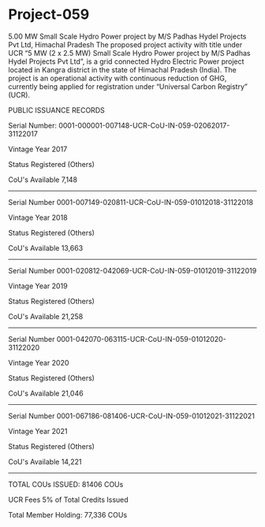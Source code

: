 # Project-059
5.00 MW Small Scale Hydro Power project by M/S Padhas Hydel Projects Pvt Ltd, Himachal Pradesh
The proposed project activity with title under UCR “5 MW (2 x 2.5 MW) Small Scale Hydro Power project by M/S Padhas Hydel Projects Pvt Ltd”, is a grid connected Hydro Electric Power project located in Kangra district in the state of Himachal Pradesh (India). The project is an operational activity with continuous reduction of GHG, currently being applied for registration under “Universal Carbon Registry” (UCR).


PUBLIC ISSUANCE RECORDS

Serial Number: 0001-000001-007148-UCR-CoU-IN-059-02062017-31122017

Vintage Year 2017

Status Registered (Others)

CoU's Available 7,148
________________________________________
Serial Number 0001-007149-020811-UCR-CoU-IN-059-01012018-31122018

Vintage Year 2018

Status Registered (Others)

CoU's Available 13,663
______________________________________
Serial Number 0001-020812-042069-UCR-CoU-IN-059-01012019-31122019

Vintage Year 2019

Status Registered (Others)

CoU's Available 21,258
______________________________________
Serial Number 0001-042070-063115-UCR-CoU-IN-059-01012020-31122020

Vintage Year 2020

Status Registered (Others)

CoU's Available 21,046
___________________________________________
Serial Number 0001-067186-081406-UCR-CoU-IN-059-01012021-31122021

Vintage Year 2021

Status Registered (Others)

CoU's Available 14,221
__________________________________________

TOTAL COUs ISSUED: 81406 COUs

UCR Fees 5% of Total Credits Issued

Total Member Holding: 77,336 COUs

